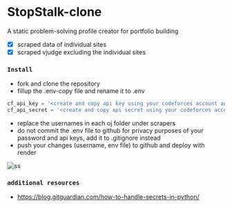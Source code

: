 # StopStalk-clone
A static problem-solving profile creator for portfolio building
- [x] scraped data of individual sites
- [x] scraped vjudge excluding the individual sites

### ``Install``
- fork and clone the repository
- fillup the .env-copy file and rename it to .env

```py
cf_api_key = '<create and copy api key using your codeforces account and paste it here>'
cf_api_secret = '<create and copy api secret using your codeforces account and paste it here>'
```

- replace the usernames in each oj folder under scrapers
- do not commit the .env file to github for privacy purposes of your password and api keys, add it to .gitignore instead
- push your changes (username, env file) to github and deploy with render 

![ss](https://user-images.githubusercontent.com/59027621/232550423-f66ca106-d560-4d75-ad90-9769cd314bef.png)


### ``additional resources``
-  https://blog.gitguardian.com/how-to-handle-secrets-in-python/
